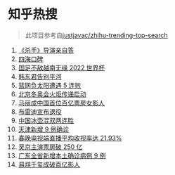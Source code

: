 # 知乎热搜

> 此项目参考自[justjavac/zhihu-trending-top-search](https://github.com/justjavac/zhihu-trending-top-search/blob/main/utils.ts)

<!-- BEGIN -->
  <!-- 最后更新时间:Thu Feb 03 2022 06:13:26 GMT+0000 (Coordinated Universal Time) -->
  1. [《杀手》导演亲自答](https://www.zhihu.com/search?q=这个杀手不太冷静)
1. [四海口碑](https://www.zhihu.com/search?q=四海)
1. [国足不敌越南无缘 2022 世界杯](https://www.zhihu.com/search?q=国足)
1. [韩东君告别平河](https://www.zhihu.com/search?q=长津湖)
1. [篮网负太阳遭遇 5 连败](https://www.zhihu.com/search?q=篮网)
1. [北京冬奥会火炬传递启动](https://www.zhihu.com/search?q=冬奥会火炬传递)
1. [马丽成中国首位百亿票房女影人](https://www.zhihu.com/search?q=马丽)
1. [布雷迪宣布退役](https://www.zhihu.com/search?q=布雷迪)
1. [中国冰壶混双两连胜](https://www.zhihu.com/search?q=冬奥冰壶)
1. [天津新增 9 例确诊](https://www.zhihu.com/search?q=天津疫情)
1. [春晚电视端直播平均收视率达 21.93%](https://www.zhihu.com/search?q=春晚收视率)
1. [吴京主演票房破 250 亿](https://www.zhihu.com/search?q=吴京主演票房)
1. [广东全省新增本土确诊病例 9 例](https://www.zhihu.com/search?q=广东疫情)
1. [易烊千玺成破百亿影人](https://www.zhihu.com/search?q=易烊千玺成)
  <!-- END -->